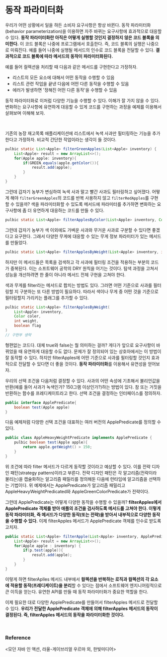 # 동작 파라미터화

우리가 어떤 상황에서 일을 하든 소비자 요구사항은 항상 바뀐다. 동작 파라미터화(behavior parameterization)을 이용하면 자주 바뀌는 요구사항에 효과적으로 대응할 수 있다. **동작 파라미터화란 아직은 어떻게 실행할 것인지 결정하지 않은 코드 블록을 의미한다.** 이 코드 블록은 나중에 프로그램에서 호출한다. 즉, 코드 블록의 실행은 나중으로 미뤄진다. 예를 들어 나중에 실행될 메서드의 인수로 코드 블록을 전달할 수 있다. **결과적으로 코드 블록에 따라 메서드의 동작이 파라미터화된다.** 

예를 들어 컬렉션을 처리할 때 다음과 같은 메서드를 구현한다고 가정하자.

- 리스트의 모든 요소에 대해서 어떤 동작을 수행할 수 있음
- 리스트 관련 작업을 끝낸 다음에 어떤 다른 동작을 수행할 수 있음
- 에러가 발생하면 '정해진 어떤 다른 동작'을 수행할 수 있음

동작 파라미터화로 이처럼 다양한 기능을 수행할 수 있다. 이해가 잘 가지 않을 수 있다. 변화하는 요구사항에 유연하게 대응할 수 있게 코드를 구현하는 과정을 예제를 이용해서 살펴보며 이해해 보자.

<br>

기존의 농장 재고목록 애플리케이션에 리스트에서 녹색 사과만 필터링하는 기능을 추가한다고 가정하자. 비교적 간단한 작업이라는 생각이 들 것이다.

```java
pulbic static List<Apple> filterGreenApples(List<Apple> inventory) {
    List<Apple> result = new ArrayList<>();
    for(Apple apple: inventory){
        if(GREEN.equals(apple.getColor()){
            result.add(apple);
        }
    }
}
```

그런데 갑자기 농부가 변심하여 녹색 사과 말고 빨간 사과도 필터링하고 싶어졌다. 어떻게 해야 `filterGreenApples`의 코드를 반복 사용하지 않고 `filterRedApples`를 구현할 수 있을까? 색을 파라미터화할 수 있도록 메서드에 파라미터를 추가하면 변화하는 요구사항에 좀 더 유연하게 대응하는 코드를 만들 수 있다.

```java
pulbic static List<Apple> filterApplesByColor(List<Apple> inventory, Color color) // 구현부 생략
```

그런데 갑자기 농부가 색 이외에도 가벼운 사과와 무거운 사과로 구분할 수 있다면 좋겠다고 요구한다. 그래서 다양한 무게에 대응할 수 있는 무게 정보 파라미터가 있는 메서드를 만들었다.

```java
pulbic static List<Apple> filterApplesByWeight(List<Apple> inventory, int weight) // 구현부 생략
```

하지만 이 메서드들은 목록을 검색하고 각 사과에 필터링 조건을 적용하는 부분의 코드가 중복된다. 이는 소프트웨어 공학의 DRY 원칙을 어기는 것이다. 탐색 과정을 고쳐서 성능을 개선하려면 한 줄이 아니라 메서드 전체 구현을 고쳐야 한다.

색과 무게를 filter라는 메서드로 합치는 방법도 있다. 그러면 어떤 기준으로 사과를 필터링할 지 구분하는 또 다른 방법이 필요하다. 따라서 색이나 무게 중 어떤 것을 기준으로 필터링할지 가리키는 플래그를 추가할 수 있다. 

```java
pulbic static List<Apple> filterApplesByWeight(
    List<Apple> inventory,
    Color coler,
    int weight,
    boolean flag
)
// 구현부 생략
```

형편없는 코드다. 대체 true와 false는 뭘 의미하는 걸까? 게다가 앞으로 요구사항이 바뀌었을 때 유연하게 대응할 수도 없다. 문제가 잘 정의되어 있는 상호아에서는 이 방법이 잘 동작할 수 있다. 하지만 filterApples에 어떤 기준으로 사과를 필터링할 것인지 효과적으로 전달할 수 있다면 더 좋을 것이다. **동작 파라미터화**를 이용해서 유연성을 얻어보자.

우리의 선택 조건을 다음처럼 결정할 수 있다. 사과의 어떤 속성에 기초해서 불리언값을 반환(예를 들어 사과가 녹색인가? 150그램 이상인가?)하는 방법이 있다. 참 또는 거짓을 반환하는 함수를 프레디케이트라고 한다. 선택 조건을 결정하는 인터페이스를 정의하자.

```java
public interface ApplePredicate{
    boolean test(Apple apple)
}
```

다음 예제처럼 다양한 선택 조건을 대표하는 여러 버전의 ApplePredicate를 정의할 수 있다.

```java
public class AppleHeavyWeightPredicate implements ApplePredicate {
    pulbic boolean test(Apple apple){
        return apple.getWeight() > 150;
    }
}
```

위 조건에 따라 filter 메서드가 다르게 동작할 것이라고 예상할 수 있다. 이를 전략 디자인 패턴(strategy pattern)이라고 부른다. 전략 디자인 패턴은 각 알고리즘(전략이라 불리는)을 캡슐화하는 알고리즘 패밀리를 정의해둔 다음에 런타임에 알고리즘을 선택하는 기법이다. 위 예제에서는 ApplePredicate가 알고리즘 패밀리고 AppleHeavyWeightPredicated와 AppleGreenColorPredicate가 전략이다.

그런데 ApplePredicate는 어떻게 다양한 동작을 수행할 수 있을까? **filterApples에서 ApplePredicate 객체를 받아 애플의 조건을 검사하도록 메서드를 고쳐야 한다. 이렇게 동작 파라미터화, 즉 메서드가 다양한 동작(또는 전략)을 받아서 내부적으로 다양한 동작을 수행할 수 있다.** 이제 filterApples 메서드가 ApplePredicate 객체를 인수로 받도록 고치자. 

```java
public static List<Apple> filterApple(List<Apple> inventory, ApplePredicate p){
    List<Apple> result = new ArrayList<>();
    for(Apple apple : inventory) {
        if(p.test(apple)){
            result.add(apple);
        }
    }
}
```

이렇게 하면 filterAplles 메서드 내부에서 **컬렉션을 반복하는 로직과 컬렉션의 각 요소에 적용할 동작(프레디케이트)을 분리**할 수 있다는 점에서 소프트웨어 엔지니어링적으로 큰 이득을 얻는다. 유연한 API를 만들 때 동작 파라미터화가 중요한 역할을 한다.

이제 필요한 대로 다양한 ApplePredicate를 만들어서 filterApples 메서드로 전달할 수 있다. **우리가 전달한 ApplePredicate 객체에 의해 filterApples 메서드의 동작이 결정된다. 즉, filterApples 메서드의 동작을 파라미터화한 것이다.**

<br>

### Reference
<모던 자바 인 액션, 라울-게이브리얼 우르마 외, 한빛미디어>